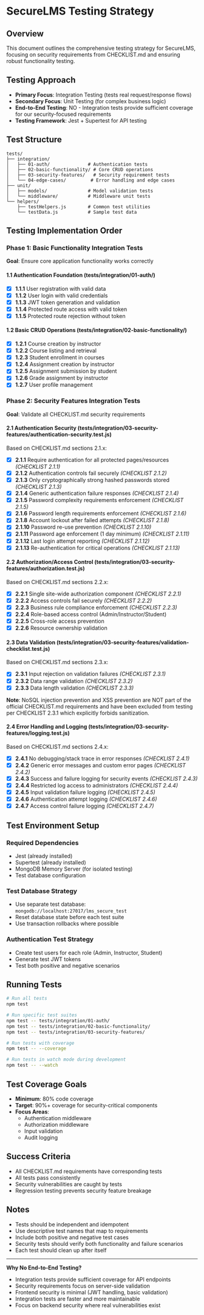 # SecureLMS Testing Strategy

## Overview
This document outlines the comprehensive testing strategy for SecureLMS, focusing on security requirements from CHECKLIST.md and ensuring robust functionality testing.

## Testing Approach
- **Primary Focus**: Integration Testing (tests real request/response flows)
- **Secondary Focus**: Unit Testing (for complex business logic)
- **End-to-End Testing**: NO - Integration tests provide sufficient coverage for our security-focused requirements
- **Testing Framework**: Jest + Supertest for API testing

## Test Structure
```
tests/
├── integration/
│   ├── 01-auth/              # Authentication tests
│   ├── 02-basic-functionality/ # Core CRUD operations
│   ├── 03-security-features/   # Security requirement tests
│   └── 04-edge-cases/         # Error handling and edge cases
├── unit/
│   ├── models/               # Model validation tests
│   └── middleware/           # Middleware unit tests
└── helpers/
    ├── testHelpers.js        # Common test utilities
    └── testData.js           # Sample test data
```

## Testing Implementation Order

### Phase 1: Basic Functionality Integration Tests
**Goal**: Ensure core application functionality works correctly

#### 1.1 Authentication Foundation (tests/integration/01-auth/)
- [x] **1.1.1** User registration with valid data
- [x] **1.1.2** User login with valid credentials
- [x] **1.1.3** JWT token generation and validation
- [x] **1.1.4** Protected route access with valid token
- [x] **1.1.5** Protected route rejection without token

#### 1.2 Basic CRUD Operations (tests/integration/02-basic-functionality/)
- [x] **1.2.1** Course creation by instructor
- [x] **1.2.2** Course listing and retrieval
- [x] **1.2.3** Student enrollment in courses
- [x] **1.2.4** Assignment creation by instructor
- [x] **1.2.5** Assignment submission by student
- [x] **1.2.6** Grade assignment by instructor
- [x] **1.2.7** User profile management

### Phase 2: Security Features Integration Tests
**Goal**: Validate all CHECKLIST.md security requirements

#### 2.1 Authentication Security (tests/integration/03-security-features/authentication-security.test.js)
Based on CHECKLIST.md sections 2.1.x:

- [x] **2.1.1** Require authentication for all protected pages/resources *(CHECKLIST 2.1.1)*
- [x] **2.1.2** Authentication controls fail securely *(CHECKLIST 2.1.2)*
- [x] **2.1.3** Only cryptographically strong hashed passwords stored *(CHECKLIST 2.1.3)*
- [x] **2.1.4** Generic authentication failure responses *(CHECKLIST 2.1.4)*
- [x] **2.1.5** Password complexity requirements enforcement *(CHECKLIST 2.1.5)*
- [x] **2.1.6** Password length requirements enforcement *(CHECKLIST 2.1.6)*
- [x] **2.1.8** Account lockout after failed attempts *(CHECKLIST 2.1.8)*
- [x] **2.1.10** Password re-use prevention *(CHECKLIST 2.1.10)*
- [x] **2.1.11** Password age enforcement (1 day minimum) *(CHECKLIST 2.1.11)*
- [x] **2.1.12** Last login attempt reporting *(CHECKLIST 2.1.12)*
- [x] **2.1.13** Re-authentication for critical operations *(CHECKLIST 2.1.13)*

#### 2.2 Authorization/Access Control (tests/integration/03-security-features/authorization.test.js)
Based on CHECKLIST.md sections 2.2.x:

- [x] **2.2.1** Single site-wide authorization component *(CHECKLIST 2.2.1)*
- [x] **2.2.2** Access controls fail securely *(CHECKLIST 2.2.2)*
- [x] **2.2.3** Business rule compliance enforcement *(CHECKLIST 2.2.3)*
- [x] **2.2.4** Role-based access control (Admin/Instructor/Student)
- [x] **2.2.5** Cross-role access prevention
- [x] **2.2.6** Resource ownership validation

#### 2.3 Data Validation (tests/integration/03-security-features/validation-checklist.test.js)
Based on CHECKLIST.md sections 2.3.x:

- [x] **2.3.1** Input rejection on validation failures *(CHECKLIST 2.3.1)*
- [x] **2.3.2** Data range validation *(CHECKLIST 2.3.2)*
- [x] **2.3.3** Data length validation *(CHECKLIST 2.3.3)*

**Note**: NoSQL injection prevention and XSS prevention are NOT part of the official CHECKLIST.md requirements and have been excluded from testing per CHECKLIST 2.3.1 which explicitly forbids sanitization.

#### 2.4 Error Handling and Logging (tests/integration/03-security-features/logging.test.js)
Based on CHECKLIST.md sections 2.4.x:

- [x] **2.4.1** No debugging/stack trace in error responses *(CHECKLIST 2.4.1)*
- [x] **2.4.2** Generic error messages and custom error pages *(CHECKLIST 2.4.2)*
- [x] **2.4.3** Success and failure logging for security events *(CHECKLIST 2.4.3)*
- [x] **2.4.4** Restricted log access to administrators *(CHECKLIST 2.4.4)*
- [x] **2.4.5** Input validation failure logging *(CHECKLIST 2.4.5)*
- [x] **2.4.6** Authentication attempt logging *(CHECKLIST 2.4.6)*
- [x] **2.4.7** Access control failure logging *(CHECKLIST 2.4.7)*

## Test Environment Setup

### Required Dependencies
- Jest (already installed)
- Supertest (already installed)
- MongoDB Memory Server (for isolated testing)
- Test database configuration

### Test Database Strategy
- Use separate test database: `mongodb://localhost:27017/lms_secure_test`
- Reset database state before each test suite
- Use transaction rollbacks where possible

### Authentication Test Strategy
- Create test users for each role (Admin, Instructor, Student)
- Generate test JWT tokens
- Test both positive and negative scenarios

## Running Tests

```bash
# Run all tests
npm test

# Run specific test suites
npm test -- tests/integration/01-auth/
npm test -- tests/integration/02-basic-functionality/
npm test -- tests/integration/03-security-features/

# Run tests with coverage
npm test -- --coverage

# Run tests in watch mode during development
npm test -- --watch
```

## Test Coverage Goals
- **Minimum**: 80% code coverage
- **Target**: 90%+ coverage for security-critical components
- **Focus Areas**: 
  - Authentication middleware
  - Authorization middleware
  - Input validation
  - Audit logging

## Success Criteria
- All CHECKLIST.md requirements have corresponding tests
- All tests pass consistently
- Security vulnerabilities are caught by tests
- Regression testing prevents security feature breakage

## Notes
- Tests should be independent and idempotent
- Use descriptive test names that map to requirements
- Include both positive and negative test cases
- Security tests should verify both functionality and failure scenarios
- Each test should clean up after itself

---

**Why No End-to-End Testing?**
- Integration tests provide sufficient coverage for API endpoints
- Security requirements focus on server-side validation
- Frontend security is minimal (JWT handling, basic validation)
- Integration tests are faster and more maintainable
- Focus on backend security where real vulnerabilities exist